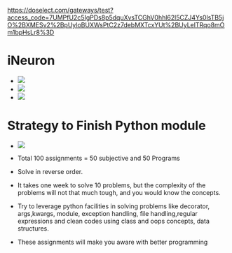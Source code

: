 
https://doselect.com/gateways/test?access_code=7UMPfU2c5IgPDs8p5dquXvsTCGhV0hhl62l5CZJ4Ys0lsTB5jO%2BXMESv2%2BpUyloBUXWsPtC2z7debMXTcxYUt%2BUyLelTRqo8mOm1bpHsLr8%3D
# iNeuron
- ![](https://img.shields.io/badge/Code-Python3.9-informational?style=flat&logo=<LOGO_NAME>&logoColor=white&color=2bbc8a)
- ![](https://img.shields.io/badge/Assignment-iNeuron-informational?style=flat&logo=<LOGO_NAME>&logoColor=silver&color=orange)
- ![](https://img.shields.io/badge/Tool-Visual_Studio-informational?style=flat&logo=data:image/svg%410bxml;base64,<BASE64_DATA>)

# Strategy to Finish Python module
- ![](https://img.shields.io/badge/Code-Python3.10-informational?style=flat&logo=<LOGO_NAME>&logoColor=white&color=magenta)

- Total 100 assignments = 50 subjective and 50 Programs
- Solve in reverse order.
- It takes one week to solve 10 problems, but the complexity of the problems will not that much tough, and you would know the concepts.
- Try to leverage python facilities in solving problems like decorator, args,kwargs, module, exception handling, file handling,regular expressions and clean codes using class and oops concepts, data structures.
- These assignments will make you aware with better programming 
